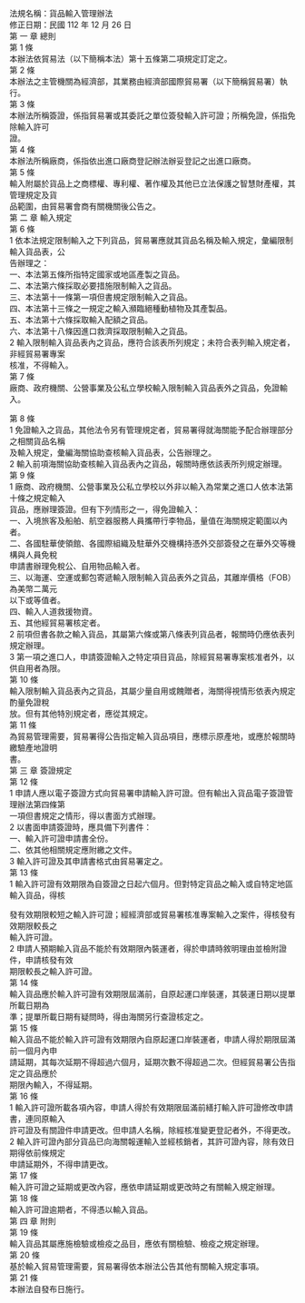 法規名稱：貨品輸入管理辦法  
修正日期：民國 112 年 12 月 26 日  
第 一 章 總則  
第 1 條  
本辦法依貿易法（以下簡稱本法）第十五條第二項規定訂定之。  
第 2 條  
本辦法之主管機關為經濟部，其業務由經濟部國際貿易署（以下簡稱貿易署）執行。  
第 3 條  
本辦法所稱簽證，係指貿易署或其委託之單位簽發輸入許可證；所稱免證，係指免除輸入許可  
證。  
第 4 條  
本辦法所稱廠商，係指依出進口廠商登記辦法辦妥登記之出進口廠商。  
第 5 條  
輸入附屬於貨品上之商標權、專利權、著作權及其他已立法保護之智慧財產權，其管理規定及貨  
品範圍，由貿易署會商有關機關後公告之。  
第 二 章 輸入規定  
第 6 條  
1 依本法規定限制輸入之下列貨品，貿易署應就其貨品名稱及輸入規定，彙編限制輸入貨品表，公  
告辦理之：  
一、本法第五條所指特定國家或地區產製之貨品。  
二、本法第六條採取必要措施限制輸入之貨品。  
三、本法第十一條第一項但書規定限制輸入之貨品。  
四、本法第十三條之一規定之輸入瀕臨絕種動植物及其產製品。  
五、本法第十六條採取輸入配額之貨品。  
六、本法第十八條因進口救濟採取限制輸入之貨品。  
2 輸入限制輸入貨品表內之貨品，應符合該表所列規定；未符合表列輸入規定者，非經貿易署專案  
核准，不得輸入。  
第 7 條  
廠商、政府機關、公營事業及公私立學校輸入限制輸入貨品表外之貨品，免證輸入。  


第 8 條  
1 免證輸入之貨品，其他法令另有管理規定者，貿易署得就海關能予配合辦理部分之相關貨品名稱  
及輸入規定，彙編海關協助查核輸入貨品表，公告辦理之。  
2 輸入前項海關協助查核輸入貨品表內之貨品，報關時應依該表所列規定辦理。  
第 9 條  
1 廠商、政府機關、公營事業及公私立學校以外非以輸入為常業之進口人依本法第十條之規定輸入  
貨品，應辦理簽證。但有下列情形之一，得免證輸入：  
一、入境旅客及船舶、航空器服務人員攜帶行李物品，量值在海關規定範圍以內者。  
二、各國駐華使領館、各國際組織及駐華外交機構持憑外交部簽發之在華外交等機構與人員免稅  
申請書辦理免稅公、自用物品輸入者。  
三、以海運、空運或郵包寄遞輸入限制輸入貨品表外之貨品，其離岸價格（FOB）為美幣二萬元  
以下或等值者。  
四、輸入人道救援物資。  
五、其他經貿易署核定者。  
2 前項但書各款之輸入貨品，其屬第六條或第八條表列貨品者，報關時仍應依表列規定辦理。  
3 第一項之進口人，申請簽證輸入之特定項目貨品，除經貿易署專案核准者外，以供自用者為限。  
第 10 條  
輸入限制輸入貨品表內之貨品，其屬少量自用或餽贈者，海關得視情形依表內規定酌量免證稅  
放。但有其他特別規定者，應從其規定。  
第 11 條  
為貿易管理需要，貿易署得公告指定輸入貨品項目，應標示原產地，或應於報關時繳驗產地證明  
書。  
第 三 章 簽證規定  
第 12 條  
1 申請人應以電子簽證方式向貿易署申請輸入許可證。但有輸出入貨品電子簽證管理辦法第四條第  
一項但書規定之情形，得以書面方式辦理。  
2 以書面申請簽證時，應具備下列書件：  
一、輸入許可證申請書全份。  
二、依其他相關規定應附繳之文件。  
3 輸入許可證及其申請書格式由貿易署定之。  
第 13 條  
1 輸入許可證有效期限為自簽證之日起六個月。但對特定貨品之輸入或自特定地區輸入貨品，得核  


發有效期限較短之輸入許可證；經經濟部或貿易署核准專案輸入之案件，得核發有效期限較長之  
輸入許可證。  
2 申請人預期輸入貨品不能於有效期限內裝運者，得於申請時敘明理由並檢附證件，申請核發有效  
期限較長之輸入許可證。  
第 14 條  
輸入貨品應於輸入許可證有效期限屆滿前，自原起運口岸裝運，其裝運日期以提單所載日期為  
準；提單所載日期有疑問時，得由海關另行查證核定之。  
第 15 條  
輸入貨品不能於輸入許可證有效期限內自原起運口岸裝運者，申請人得於期限屆滿前一個月內申  
請延期，其每次延期不得超過六個月，延期次數不得超過二次。但經貿易署公告指定之貨品應於  
期限內輸入，不得延期。  
第 16 條  
1 輸入許可證所載各項內容，申請人得於有效期限屆滿前繕打輸入許可證修改申請書，連同原輸入  
許可證及有關證件申請更改。但申請人名稱，除經核准變更登記者外，不得更改。  
2 輸入許可證內部分貨品已向海關報運輸入並經核銷者，其許可證內容，除有效日期得依前條規定  
申請延期外，不得申請更改。  
第 17 條  
輸入許可證之延期或更改內容，應依申請延期或更改時之有關輸入規定辦理。  
第 18 條  
輸入許可證逾期者，不得憑以輸入貨品。  
第 四 章 附則  
第 19 條  
輸入貨品其屬應施檢驗或檢疫之品目，應依有關檢驗、檢疫之規定辦理。  
第 20 條  
基於輸入貿易管理需要，貿易署得依本辦法公告其他有關輸入規定事項。  
第 21 條  
本辦法自發布日施行。  


